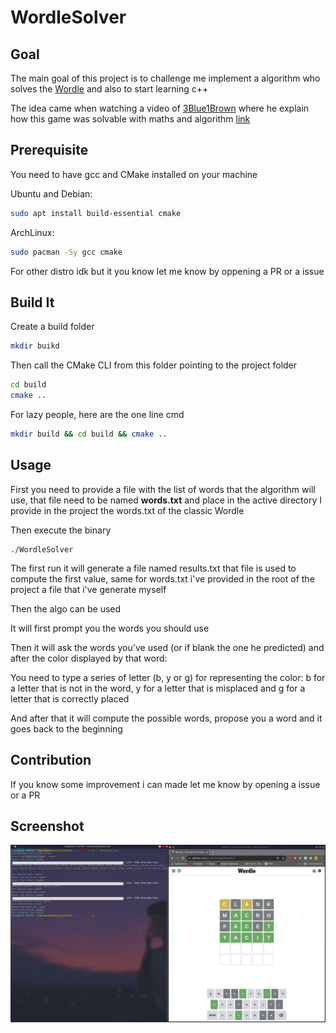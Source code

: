 # WordleSolver
## Goal

The main goal of this project is to challenge me implement a algorithm who solves the [Wordle](https://www.nytimes.com/games/wordle/index.html) and also to start learning c++

The idea came when watching a video of [3Blue1Brown](https://www.youtube.com/c/3blue1brown) where he explain how this game was solvable with maths and algorithm [link](https://www.youtube.com/watch?v=v68zYyaEmEA)

## Prerequisite

You need to have gcc and CMake installed on your machine

Ubuntu and Debian:
```bash
sudo apt install build-essential cmake
```

ArchLinux:
```bash
sudo pacman -Sy gcc cmake
```

For other distro idk but it you know let me know by oppening a PR or a issue

## Build It

Create a build folder
```bash
mkdir buikd
```
Then call the CMake CLI from this folder pointing to the project folder
```bash
cd build
cmake ..
```

For lazy people, here are the one line cmd
```bash
mkdir build && cd build && cmake ..
```

## Usage
First you need to provide a file with the list of words that the algorithm will use, that file need to be named **words.txt** and place in the active directory
I provide in the project the words.txt of the classic Wordle

Then execute the binary
```
./WordleSolver
```
The first run it will generate a file named results.txt that file is used to compute the first value, same for words.txt i've provided in the root of the project a file that i've generate myself

Then the algo can be used

It will first prompt you the words you should use

Then it will ask the words you've used (or if blank the one he predicted) and after the color displayed by that word:

You need to type a series of letter (b, y or g) for representing the color: b for a letter that is not in the word, y for a letter that is misplaced and g for a letter that is correctly placed

And after that it will compute the possible words, propose you a word and it goes back to the beginning

## Contribution
If you know some improvement i can made let me know by opening a issue or a PR

## Screenshot

![Screenshot](./assets/screenshot.jpg?raw=true)
